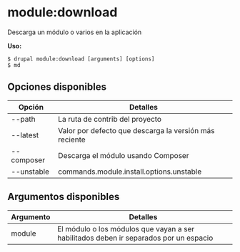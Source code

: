 # module:download
Descarga un módulo o varios en la aplicación

**Uso:**
```
$ drupal module:download [arguments] [options]
$ md  
```

## Opciones disponibles
Opción | Detalles
-------|-------------
--path | La ruta de contrib del proyecto
--latest | Valor por defecto que descarga la versión más reciente
--composer | Descarga el módulo usando Composer
--unstable | commands.module.install.options.unstable

## Argumentos disponibles
Argumento | Detalles
---------|-------------
module | El módulo o los módulos que vayan a ser habilitados deben ir separados por un espacio
